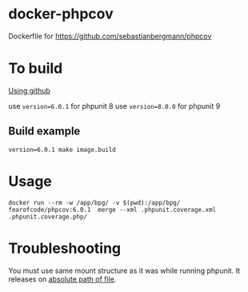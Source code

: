 # docker-phpcov
Dockerfile for https://github.com/sebastianbergmann/phpcov

# To build 
[Using github](https://github.com/Legion112/docker-phpcov/actions/workflows/image.yml)

use `version=6.0.1` for phpunit 8
use `version=8.0.0` for phpunit 9
## Build example 
```shell
version=6.0.1 make image.build
```

# Usage
```shell
docker run --rm -w /app/bpg/ -v $(pwd):/app/bpg/ fearofcode/phpcov:6.0.1  merge --xml .phpunit.coverage.xml  .phpunit.coverage.php/
```

# Troubleshooting
You must use same mount structure as it was while running phpunit. It releases on [absolute path of file](https://github.com/sebastianbergmann/phpunit/issues/5027).